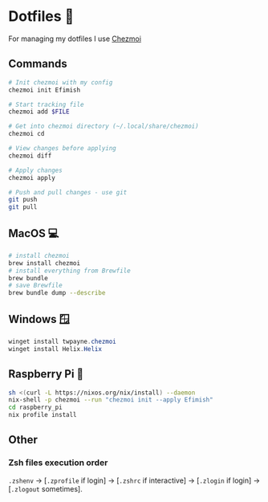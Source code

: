 # Dotfiles 🔧

For managing my dotfiles I use
[Chezmoi](https://chezmoi.io/)

## Commands

```bash
# Init chezmoi with my config
chezmoi init Efimish

# Start tracking file
chezmoi add $FILE

# Get into chezmoi directory (~/.local/share/chezmoi)
chezmoi cd

# View changes before applying
chezmoi diff

# Apply changes
chezmoi apply

# Push and pull changes - use git
git push
git pull
```

## MacOS 💻

```bash
# install chezmoi
brew install chezmoi
# install everything from Brewfile
brew bundle
# save Brewfile
brew bundle dump --describe
```

## Windows 🪟

```ps1
winget install twpayne.chezmoi
winget install Helix.Helix
```

## Raspberry Pi 🥧

```bash
sh <(curl -L https://nixos.org/nix/install) --daemon
nix-shell -p chezmoi --run "chezmoi init --apply Efimish"
cd raspberry_pi
nix profile install
```

## Other

### Zsh files execution order

`.zshenv` → [`.zprofile` if login] → [`.zshrc` if interactive] → [`.zlogin` if login] → [`.zlogout` sometimes].

